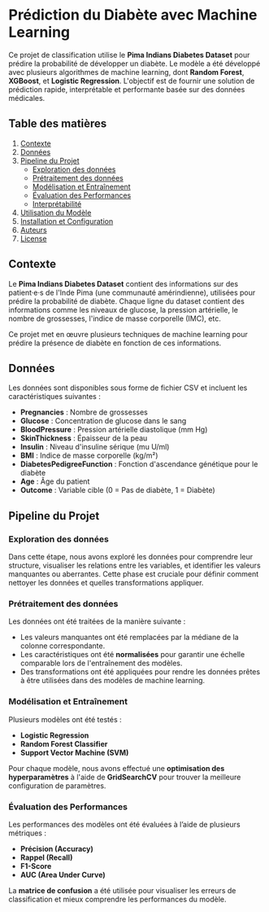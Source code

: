 # Prédiction du Diabète avec Machine Learning

Ce projet de classification utilise le **Pima Indians Diabetes Dataset** pour prédire la probabilité de développer un diabète. Le modèle a été développé avec plusieurs algorithmes de machine learning, dont **Random Forest**, **XGBoost**, et **Logistic Regression**. L'objectif est de fournir une solution de prédiction rapide, interprétable et performante basée sur des données médicales.

## Table des matières
1. [Contexte](#contexte)
2. [Données](#données)
3. [Pipeline du Projet](#pipeline-du-projet)
   - [Exploration des données](#exploration-des-données)
   - [Prétraitement des données](#prétraitement-des-données)
   - [Modélisation et Entraînement](#modélisation-et-entrainement)
   - [Évaluation des Performances](#évaluation-des-performances)
   - [Interprétabilité](#interprétabilité)
4. [Utilisation du Modèle](#utilisation-du-modèle)
5. [Installation et Configuration](#installation-et-configuration)
6. [Auteurs](#auteurs)
7. [License](#license)

## Contexte

Le **Pima Indians Diabetes Dataset** contient des informations sur des patient·e·s de l'Inde Pima (une communauté amérindienne), utilisées pour prédire la probabilité de diabète. Chaque ligne du dataset contient des informations comme les niveaux de glucose, la pression artérielle, le nombre de grossesses, l'indice de masse corporelle (IMC), etc.

Ce projet met en œuvre plusieurs techniques de machine learning pour prédire la présence de diabète en fonction de ces informations.

## Données

Les données sont disponibles sous forme de fichier CSV et incluent les caractéristiques suivantes :
- **Pregnancies** : Nombre de grossesses
- **Glucose** : Concentration de glucose dans le sang
- **BloodPressure** : Pression artérielle diastolique (mm Hg)
- **SkinThickness** : Épaisseur de la peau
- **Insulin** : Niveau d'insuline sérique (mu U/ml)
- **BMI** : Indice de masse corporelle (kg/m²)
- **DiabetesPedigreeFunction** : Fonction d'ascendance génétique pour le diabète
- **Age** : Âge du patient
- **Outcome** : Variable cible (0 = Pas de diabète, 1 = Diabète)

## Pipeline du Projet

### Exploration des données

Dans cette étape, nous avons exploré les données pour comprendre leur structure, visualiser les relations entre les variables, et identifier les valeurs manquantes ou aberrantes. Cette phase est cruciale pour définir comment nettoyer les données et quelles transformations appliquer.

### Prétraitement des données

Les données ont été traitées de la manière suivante :
- Les valeurs manquantes ont été remplacées par la médiane de la colonne correspondante.
- Les caractéristiques ont été **normalisées** pour garantir une échelle comparable lors de l'entraînement des modèles.
- Des transformations ont été appliquées pour rendre les données prêtes à être utilisées dans des modèles de machine learning.

### Modélisation et Entraînement

Plusieurs modèles ont été testés :
- **Logistic Regression**
- **Random Forest Classifier**
- **Support Vector Machine (SVM)**

Pour chaque modèle, nous avons effectué une **optimisation des hyperparamètres** à l'aide de **GridSearchCV** pour trouver la meilleure configuration de paramètres.

### Évaluation des Performances

Les performances des modèles ont été évaluées à l’aide de plusieurs métriques :
- **Précision (Accuracy)**
- **Rappel (Recall)**
- **F1-Score**
- **AUC (Area Under Curve)**
  
La **matrice de confusion** a été utilisée pour visualiser les erreurs de classification et mieux comprendre les performances du modèle.

